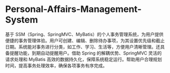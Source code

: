 # Personal-Affairs-Management-System
基于 SSM（Spring、SpringMVC、MyBatis）的个人事务管理系统，为用户提供便捷的事务管理体验。用户可创建、编辑、删除待办事项，为其设置优先级和截止日期。系统能对事务进行分类，如工作、学习、生活等，方便用户清晰管理。还具备提醒功能，到期自动提醒用户。借助 Spring 的解耦优势、SpringMVC 灵活的请求处理和 MyBatis 高效的数据持久化，保障系统稳定运行。帮助用户合理规划时间，提高事务处理效率，确保各项事务有序完成。 
